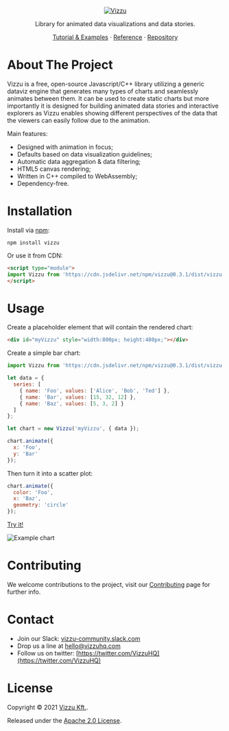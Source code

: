 <p align="center">
  <a href="https://github.com/vizzuhq/vizzu-lib">
    <img src="https://vizzuhq.github.io/vizzu-lib-doc/readme/logo-bg-white.svg" alt="Vizzu" />
  </a>
  <p align="center">Library for animated data visualizations and data stories.</p>
  <p align="center">
    <a href="https://lib.vizzuhq.com/0.3.0/">Tutorial & Examples</a>
    · <a href="https://lib.vizzuhq.com/0.3.0/reference">Reference</a> 
    · <a href="https://github.com/vizzuhq/vizzu-lib">Repository</a>
  </p>
</p>

# About The Project

Vizzu is a free, open-source Javascript/C++ library utilizing a generic dataviz engine 
that generates many types of charts and seamlessly animates between them. 
It can be used to create static charts but more importantly it is designed for building animated data stories 
and interactive explorers as Vizzu enables showing different perspectives of the data that the viewers can 
easily follow due to the animation.

Main features:
- Designed with animation in focus; 
- Defaults based on data visualization guidelines;
- Automatic data aggregation & data filtering;
- HTML5 canvas rendering;
- Written in C++ compiled to WebAssembly;
- Dependency-free.

# Installation

Install via [npm](https://www.npmjs.com/package/vizzu):

    npm install vizzu

Or use it from CDN:

```html
<script type="module">
import Vizzu from 'https://cdn.jsdelivr.net/npm/vizzu@0.3.1/dist/vizzu.min.js';
</script>
```

# Usage

Create a placeholder element that will contain the rendered chart:

```html
<div id="myVizzu" style="width:800px; height:480px;"></div>
```

Create a simple bar chart:

```javascript
import Vizzu from 'https://cdn.jsdelivr.net/npm/vizzu@0.3.1/dist/vizzu.min.js';

let data = {
  series: [
    { name: 'Foo', values: ['Alice', 'Bob', 'Ted'] },
    { name: 'Bar', values: [15, 32, 12] },
    { name: 'Baz', values: [5, 3, 2] }
  ]
};

let chart = new Vizzu('myVizzu', { data });
```

```javascript
chart.animate({
  x: 'Foo',
  y: 'Bar'
});
```

Then turn it into a scatter plot:

```javascript
chart.animate({
  color: 'Foo',
  x: 'Baz', 
  geometry: 'circle' 
});
```
[Try it!](https://jsfiddle.net/VizzuHQ/dk7b86vc/29/)

![Example chart](https://vizzuhq.github.io/vizzu-lib-doc/readme/example.gif)

# Contributing

We welcome contributions to the project, visit our [Contributing](CONTRIBUTING.md) page for further info.

# Contact

* Join our Slack: [vizzu-community.slack.com](https://join.slack.com/t/vizzu-community/shared_invite/zt-w2nqhq44-2CCWL4o7qn2Ns1EFSf9kEg)
* Drop us a line at hello@vizzuhq.com
* Follow us on twitter: [https://twitter.com/VizzuHQ](https://twitter.com/VizzuHQ)

# License

Copyright © 2021 [Vizzu Kft.](https://vizzuhq.com).

Released under the [Apache 2.0 License](LICENSE).
